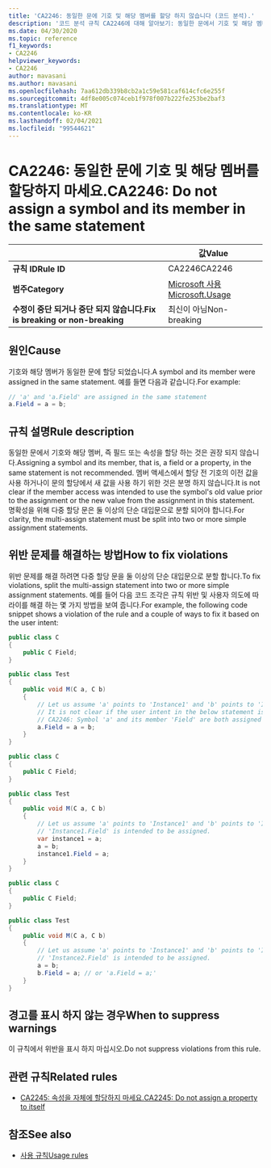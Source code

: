 ```yaml
---
title: 'CA2246: 동일한 문에 기호 및 해당 멤버를 할당 하지 않습니다 (코드 분석).'
description: '코드 분석 규칙 CA2246에 대해 알아보기: 동일한 문에서 기호 및 해당 멤버를 할당 하지 않습니다.'
ms.date: 04/30/2020
ms.topic: reference
f1_keywords:
- CA2246
helpviewer_keywords:
- CA2246
author: mavasani
ms.author: mavasani
ms.openlocfilehash: 7aa612db339b8cb2a1c59e581caf614cfc6e255f
ms.sourcegitcommit: 4df8e005c074ceb1f978f007b222fe253be2baf3
ms.translationtype: MT
ms.contentlocale: ko-KR
ms.lasthandoff: 02/04/2021
ms.locfileid: "99544621"
---
```

# <a name="ca2246-do-not-assign-a-symbol-and-its-member-in-the-same-statement"></a><span data-ttu-id="2e1c9-103">CA2246: 동일한 문에 기호 및 해당 멤버를 할당하지 마세요.</span><span class="sxs-lookup"><span data-stu-id="2e1c9-103">CA2246: Do not assign a symbol and its member in the same statement</span></span>

| | <span data-ttu-id="2e1c9-104">값</span><span class="sxs-lookup"><span data-stu-id="2e1c9-104">Value</span></span> |
|-|-|
| <span data-ttu-id="2e1c9-105">**규칙 ID**</span><span class="sxs-lookup"><span data-stu-id="2e1c9-105">**Rule ID**</span></span> |<span data-ttu-id="2e1c9-106">CA2246</span><span class="sxs-lookup"><span data-stu-id="2e1c9-106">CA2246</span></span>|
| <span data-ttu-id="2e1c9-107">**범주**</span><span class="sxs-lookup"><span data-stu-id="2e1c9-107">**Category**</span></span> |[<span data-ttu-id="2e1c9-108">Microsoft 사용</span><span class="sxs-lookup"><span data-stu-id="2e1c9-108">Microsoft.Usage</span></span>](usage-warnings.md)|
| <span data-ttu-id="2e1c9-109">**수정이 중단 되거나 중단 되지 않습니다.**</span><span class="sxs-lookup"><span data-stu-id="2e1c9-109">**Fix is breaking or non-breaking**</span></span> |<span data-ttu-id="2e1c9-110">최신이 아님</span><span class="sxs-lookup"><span data-stu-id="2e1c9-110">Non-breaking</span></span>|

## <a name="cause"></a><span data-ttu-id="2e1c9-111">원인</span><span class="sxs-lookup"><span data-stu-id="2e1c9-111">Cause</span></span>

<span data-ttu-id="2e1c9-112">기호와 해당 멤버가 동일한 문에 할당 되었습니다.</span><span class="sxs-lookup"><span data-stu-id="2e1c9-112">A symbol and its member were assigned in the same statement.</span></span> <span data-ttu-id="2e1c9-113">예를 들면 다음과 같습니다.</span><span class="sxs-lookup"><span data-stu-id="2e1c9-113">For example:</span></span>

```csharp
// 'a' and 'a.Field' are assigned in the same statement
a.Field = a = b;
```

## <a name="rule-description"></a><span data-ttu-id="2e1c9-114">규칙 설명</span><span class="sxs-lookup"><span data-stu-id="2e1c9-114">Rule description</span></span>

<span data-ttu-id="2e1c9-115">동일한 문에서 기호와 해당 멤버, 즉 필드 또는 속성을 할당 하는 것은 권장 되지 않습니다.</span><span class="sxs-lookup"><span data-stu-id="2e1c9-115">Assigning a symbol and its member, that is, a field or a property, in the same statement is not recommended.</span></span> <span data-ttu-id="2e1c9-116">멤버 액세스에서 할당 전 기호의 이전 값을 사용 하거나이 문의 할당에서 새 값을 사용 하기 위한 것은 분명 하지 않습니다.</span><span class="sxs-lookup"><span data-stu-id="2e1c9-116">It is not clear if the member access was intended to use the symbol's old value prior to the assignment or the new value from the assignment in this statement.</span></span> <span data-ttu-id="2e1c9-117">명확성을 위해 다중 할당 문은 둘 이상의 단순 대입문으로 분할 되어야 합니다.</span><span class="sxs-lookup"><span data-stu-id="2e1c9-117">For clarity, the multi-assign statement must be split into two or more simple assignment statements.</span></span>

## <a name="how-to-fix-violations"></a><span data-ttu-id="2e1c9-118">위반 문제를 해결하는 방법</span><span class="sxs-lookup"><span data-stu-id="2e1c9-118">How to fix violations</span></span>

<span data-ttu-id="2e1c9-119">위반 문제를 해결 하려면 다중 할당 문을 둘 이상의 단순 대입문으로 분할 합니다.</span><span class="sxs-lookup"><span data-stu-id="2e1c9-119">To fix violations, split the multi-assign statement into two or more simple assignment statements.</span></span> <span data-ttu-id="2e1c9-120">예를 들어 다음 코드 조각은 규칙 위반 및 사용자 의도에 따라이를 해결 하는 몇 가지 방법을 보여 줍니다.</span><span class="sxs-lookup"><span data-stu-id="2e1c9-120">For example, the following code snippet shows a violation of the rule and a couple of ways to fix it based on the user intent:</span></span>

```csharp
public class C
{
    public C Field;
}

public class Test
{
    public void M(C a, C b)
    {
        // Let us assume 'a' points to 'Instance1' and 'b' points to 'Instance2' at the start of the method.
        // It is not clear if the user intent in the below statement is to assign to 'Instance1.Field' or 'Instance2.Field'.
        // CA2246: Symbol 'a' and its member 'Field' are both assigned in the same statement. You are at risk of assigning the member of an unintended object.
        a.Field = a = b;
    }
}
```

```csharp
public class C
{
    public C Field;
}

public class Test
{
    public void M(C a, C b)
    {
        // Let us assume 'a' points to 'Instance1' and 'b' points to 'Instance2' at the start of the method.
        // 'Instance1.Field' is intended to be assigned.
        var instance1 = a;
        a = b;
        instance1.Field = a;
    }
}
```

```csharp
public class C
{
    public C Field;
}

public class Test
{
    public void M(C a, C b)
    {
        // Let us assume 'a' points to 'Instance1' and 'b' points to 'Instance2' at the start of the method.
        // 'Instance2.Field' is intended to be assigned.
        a = b;
        b.Field = a; // or 'a.Field = a;'
    }
}
```

## <a name="when-to-suppress-warnings"></a><span data-ttu-id="2e1c9-121">경고를 표시 하지 않는 경우</span><span class="sxs-lookup"><span data-stu-id="2e1c9-121">When to suppress warnings</span></span>

<span data-ttu-id="2e1c9-122">이 규칙에서 위반을 표시 하지 마십시오.</span><span class="sxs-lookup"><span data-stu-id="2e1c9-122">Do not suppress violations from this rule.</span></span>

## <a name="related-rules"></a><span data-ttu-id="2e1c9-123">관련 규칙</span><span class="sxs-lookup"><span data-stu-id="2e1c9-123">Related rules</span></span>

- [<span data-ttu-id="2e1c9-124">CA2245: 속성을 자체에 할당하지 마세요.</span><span class="sxs-lookup"><span data-stu-id="2e1c9-124">CA2245: Do not assign a property to itself</span></span>](ca2245.md)

## <a name="see-also"></a><span data-ttu-id="2e1c9-125">참조</span><span class="sxs-lookup"><span data-stu-id="2e1c9-125">See also</span></span>

- [<span data-ttu-id="2e1c9-126">사용 규칙</span><span class="sxs-lookup"><span data-stu-id="2e1c9-126">Usage rules</span></span>](usage-warnings.md)
